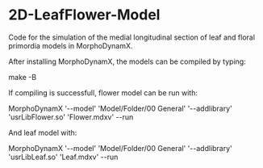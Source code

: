 # 2D-LeafFlower-Model
Code for the simulation of the medial longitudinal section of leaf and floral primordia models in MorphoDynamX.

After installing MorphoDynamX, the models can be compiled by typing:

make -B

If compiling is successfull, flower model can be run with:

MorphoDynamX '--model' 'Model/Folder/00 General' '--addlibrary' 'usrLibFlower.so' 'Flower.mdxv' --run

And leaf model with:

MorphoDynamX '--model' 'Model/Folder/00 General' '--addlibrary' 'usrLibLeaf.so' 'Leaf.mdxv' --run
